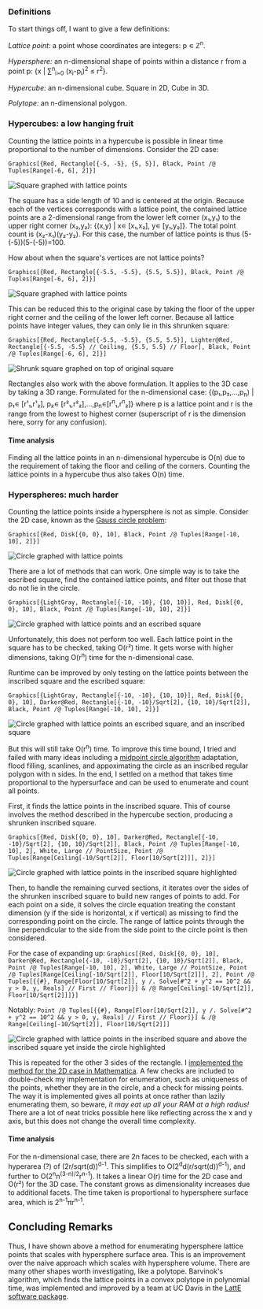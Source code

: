### Definitions

To start things off, I want to give a few definitions:

*Lattice point:* a point whose coordinates are integers: p &#8714; &#8484;<sup>n</sup>.

*Hypersphere:* an n-dimensional shape of points within a distance r from a point p: {x | &#8721;<sup>n</sup><sub>i=0</sub> (x<sub>i</sub>-p<sub>i</sub>)<sup>2</sup> &le; r<sup>2</sup>}.

*Hypercube:* an n-dimensional cube. Square in 2D, Cube in 3D.

*Polytope:* an n-dimensional polygon.


### Hypercubes: a low hanging fruit
Counting the lattice points in a hypercube is possible in linear time proportional to the number of dimensions. Consider the 2D case:

`Graphics[{Red, Rectangle[{-5, -5}, {5, 5}], Black, Point /@ Tuples[Range[-6, 6], 2]}]`

![Square graphed with lattice points](/files/squarelatticeeasy.svg)

The square has a side length of 10 and is centered at the origin. Because each of the vertices corresponds with a lattice point, the contained lattice points are a 2-dimensional range from the lower left corner (x&#8321;,y&#8321;) to the upper right corner (x&#8322;,y&#8322;): {(x,y) | x&#8714; \[x&#8321;,x&#8322;\], y&#8714; \[y&#8321;,y&#8322;\]}. The total point count is (x&#8322;-x&#8321;)(y&#8322;-y&#8322;). For this case, the number of lattice points is thus (5-(-5))(5-(-5))=100.

How about when the square's vertices are not lattice points?

`Graphics[{Red, Rectangle[{-5.5, -5.5}, {5.5, 5.5}], Black, Point /@ Tuples[Range[-6, 6], 2]}]`

![Square graphed with lattice points](/files/squarelattice.svg)

 This can be reduced this to the original case by taking the floor of the upper right corner and the ceiling of the lower left corner. Because all lattice points have integer values, they can only lie in this shrunken square: 

`Graphics[{Red, Rectangle[{-5.5, -5.5}, {5.5, 5.5}], Lighter@Red, Rectangle[{-5.5, -5.5} // Ceiling, {5.5, 5.5} // Floor], Black, Point /@ Tuples[Range[-6, 6], 2]}]`

![Shrunk square graphed on top of original square](/files/squarelatticeshrunk.svg)

Rectangles also work with the above formulation. It applies to the 3D case by taking a 3D range. Formulated for the n-dimensional case: {(p&#8321;,p&#8322;,...,p<sub>n</sub>) | p&#8321;&#8714; \[r&#185;&#8321;,r&#185;&#8322;\], p&#8322;&#8714; \[r&#178;&#8321;,r&#178;&#8322;\],...,p<sub>n</sub>&#8714;\[r<sup>n</sup>&#8321;,r<sup>n</sup>&#8322;\]} where p is a lattice point and r is the range from the lowest to highest corner (superscript of r is the dimension here, sorry for any confusion).

#### Time analysis

Finding all the lattice points in an n-dimensional hypercube is O(n) due to the requirement of taking the floor and ceiling of the corners. Counting the lattice points in a hypercube thus also takes O(n) time.

### Hyperspheres: much harder

Counting the lattice points inside a hypersphere is not as simple. Consider the 2D case, known as the [Gauss circle problem](https://en.wikipedia.org/wiki/Gauss_circle_problem):

`Graphics[{Red, Disk[{0, 0}, 10], Black, Point /@ Tuples[Range[-10, 10], 2]}]`

![Circle graphed with lattice points](/files/circlelattice.svg)

There are a lot of methods that can work. One simple way is to take the escribed square, find the contained lattice points, and filter out those that do not lie in the circle.

`Graphics[{LightGray, Rectangle[{-10, -10}, {10, 10}], Red, Disk[{0, 0}, 10], Black, Point /@ Tuples[Range[-10, 10], 2]}]`

![Circle graphed with lattice points and an escribed square](/files/escribedsquare.svg)

Unfortunately, this does not perform too well. Each lattice point in the square has to be checked, taking O(r&#178;) time. It gets worse with higher dimensions, taking O(r<sup>n</sup>) time for the n-dimensional case.

Runtime can be improved by only testing on the lattice points between the inscribed square and the escribed square:

`Graphics[{LightGray, Rectangle[{-10, -10}, {10, 10}], Red, Disk[{0, 0}, 10], Darker@Red, Rectangle[{-10, -10}/Sqrt[2], {10, 10}/Sqrt[2]], Black, Point /@ Tuples[Range[-10, 10], 2]}]`

![Circle graphed with lattice points an escribed square, and an inscribed square](/files/escribedsquareandinscribedsquare.svg)

But this will still take O(r<sup>n</sup>) time. To improve this time bound, I tried and failed with many ideas including a [midpoint circle algorithm](https://en.wikipedia.org/wiki/Midpoint_circle_algorithm) adaptation, flood filling, scanlines, and appoximating the circle as an inscribed regular polygon with n sides. In the end, I settled on a method that takes time proportional to the hypersurface and can be used to enumerate and count all points.

First, it finds the lattice points in the inscribed square. This of course involves the method described in the hypercube section, producing a shrunken inscribed square.

`Graphics[{Red, Disk[{0, 0}, 10], Darker@Red, Rectangle[{-10, -10}/Sqrt[2], {10, 10}/Sqrt[2]], Black, Point /@ Tuples[Range[-10, 10], 2], White, Large // PointSize, Point /@ Tuples[Range[Ceiling[-10/Sqrt[2]], Floor[10/Sqrt[2]]], 2]}]`

![Circle graphed with lattice points in the inscribed square highlighted](/files/inscribedsquarehighlightedlatticepoints.svg)

Then, to handle the remaining curved sections, it iterates over the sides of the shrunken inscribed square to build new ranges of points to add. For each point on a side, it solves the circle equation treating the constant dimension (y if the side is horizontal, x if vertical) as missing to find the corresponding point on the circle. The range of lattice points through the line perpendicular to the side from the side point to the circle point is then considered.

For the case of expanding up:
`Graphics[{Red, Disk[{0, 0}, 10], Darker@Red, Rectangle[{-10, -10}/Sqrt[2], {10, 10}/Sqrt[2]], Black, Point /@ Tuples[Range[-10, 10], 2], White, Large // PointSize, Point /@ Tuples[Range[Ceiling[-10/Sqrt[2]], Floor[10/Sqrt[2]]], 2], Point /@ Tuples[{{#}, Range[Floor[10/Sqrt[2]], y /. Solve[#^2 + y^2 == 10^2 && y > 0, y, Reals] // First // Floor]}] & /@ Range[Ceiling[-10/Sqrt[2]], Floor[10/Sqrt[2]]]}]`

Notably: `Point /@ Tuples[{{#}, Range[Floor[10/Sqrt[2]], y /. Solve[#^2 + y^2 == 10^2 && y > 0, y, Reals] // First // Floor]}] & /@ Range[Ceiling[-10/Sqrt[2]], Floor[10/Sqrt[2]]]`

![Circle graphed with lattice points in the inscribed square and above the inscribed square yet inside the circle highlighted](/files/inscribedsquareexpandedup.svg)

This is repeated for the other 3 sides of the rectangle. I [implemented the method for the 2D case in Mathematica](/files/circle_lattice.pdf). A few checks are included to double-check my implementation for enumeration, such as uniqueness of the points, whether they are in the circle, and a check for missing points. The way it is implemented gives all points at once rather than lazily enumerating them, so beware, *it may eat up all your RAM at a high radius!* There are a lot of neat tricks possible here like reflecting across the x and y axis, but this does not change the overall time complexity.


#### Time analysis

For the n-dimensional case, there are 2n faces to be checked, each with a hyperarea (?) of (2r/sqrt(d))<sup>d-1</sup>. This simplifies to O(2<sup>d</sup>d(r/sqrt(d))<sup>d-1</sup>), and further to O(2<sup>n</sup>n<sup>(3-n)/2</sup>r<sup>n-1</sup>). It takes a linear O(r) time for the 2D case and O(r&#178;) for the 3D case. The constant grows as dimensionality increases due to additional facets. The time taken is proportional to hypersphere surface area, which is 2<sup>n-1</sup>πr<sup>n-1</sup>.

## Concluding Remarks

Thus, I have shown above a method for enumerating hypersphere lattice points that scales with hypersphere surface area. This is an improvement over the naive approach which scales with hypersphere volume. There are many other shapes worth investigating, like a polytope. Barvinok's algorithm, which finds the lattice points in a convex polytope in polynomial time, was implemented and improved by a team at UC Davis in the [LattE software package](https://www.math.ucdavis.edu/~latte/).

